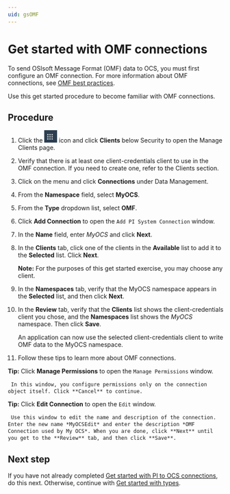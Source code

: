 ```yaml
---
uid: gsOMF
---
```


# Get started with OMF connections

To send OSIsoft Message Format (OMF) data to OCS, you must first configure an OMF connection. For more information about OMF connections, see [OMF best practices](xref:bpOMFConnection).

Use this get started procedure to become familiar with OMF connections.

## Procedure

1. Click the ![Menu icon](images\menu-icon.png) icon and click **Clients** below Security to open the Manage Clients page.

1. Verify that there is at least one client-credentials client to use in the OMF connection. If you need to create one, refer to the Clients section.

1. Click on the menu and click **Connections** under Data Management.

1. From the **Namespace** field, select **MyOCS**.

1. From the **Type** dropdown list, select **OMF**.

1. Click **Add Connection** to open the `Add PI System Connection` window.

1. In the **Name** field, enter *MyOCS* and click **Next**.

1. In the **Clients** tab, click one of the clients in the **Available** list to add it to the **Selected** list. Click **Next**.

    **Note:** For the purposes of this get started exercise, you may choose any client.

1. In the **Namespaces** tab, verify that the MyOCS namespace appears in the **Selected** list, and then click **Next**.

1.  In the **Review** tab, verify that the **Clients** list shows the client-credentials client you chose, and the **Namespaces** list shows the *MyOCS* namespace. Then click **Save**.

    An application can now use the selected client-credentials client to write OMF data to the MyOCS namespace.

1. Follow these tips to learn more about OMF connections.

  **Tip:** Click **Manage Permissions** to open the `Manage Permissions` window.

     In this window, you configure permissions only on the connection object itself. Click **Cancel** to continue.

 **Tip:** Click **Edit Connection** to open the `Edit` window.

     Use this window to edit the name and description of the connection. Enter the new name *MyOCSEdit* and enter the description *OMF Connection used by My OCS*. When you are done, click **Next** until you get to the **Review** tab, and then click **Save**.

## Next step

If you have not already completed [Get started with PI to OCS connections](xref:gsPItoOCS), do this next. Otherwise, continue with [Get started with types](xref:gsTypes).

